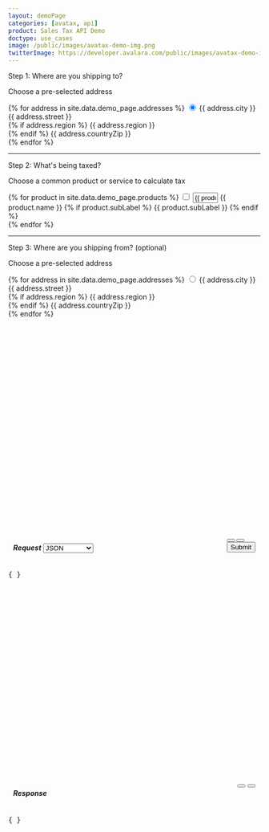 ```yaml
---
layout: demoPage
categories: [avatax, api]
product: Sales Tax API Demo
doctype: use_cases
image: /public/images/avatax-demo-img.png 
twitterImage: https://developer.avalara.com/public/images/avatax-demo-img.png 
---
```

<body onload="updateAddress()" style="position:fixed;">
    <link href="../../public/css/avatax.css" rel="stylesheet" type="text/css"/>
    <!-- demo container -->
    <div class="row">
        <!-- shortcuts container -->
        <div class="col-md-3">
            <!-- page header -->
            <div id="demo-shortcuts">
                <!-- steps to submit -->
                <div class="row">
                    <!-- step 1 / ship to -->
                    <p class="demo-step">Step 1: Where are you shipping to?</p>
                    <div class="demo-option">
                        <p>Choose a pre-selected address</p>
                        <form id="dest-addresses" onChange="updateAddress();" class="demo-form">
                            <!-- loop thru addresses -->
                            {% for address in site.data.demo_page.addresses %}
                                <label class="demo-label-container">
                                    <input id="{{ address.city }}" name="address" type="radio" value="{{ address.value }}" lat="{{ address.lat }}" long="{{ address.long }}" class="demo-radio" city="{{ address.city }}" addressType="{{ address.type }}" {% if address.selected %} checked {% endif %}/>
                                    <span class="demo-label"> {{ address.city }}</span>
                                    <br>
                                    <i class="glyphicon glyphicon-map-marker demo-city-marker"></i> 
                                    {{ address.street }}
                                    <br>
                                    {% if address.region %}
                                        <span class="demo-city-zip">{{ address.region }}</span>
                                        <br>
                                    {% endif %}
                                    <span class="demo-city-zip">{{ address.countryZip }}</span>
                                </label>
                                <br>
                            {% endfor %}
                        </form>
                    </div>
                    <hr>
                    <!-- step 2 / products -->
                    <p class="demo-step">Step 2: What's being taxed?</p>
                    <div class="demo-option">
                        <p>Choose a common product or service to calculate tax</p>
                        <form id="products" onChange="fillWithSampleData();" class="demo-form">
                            <!-- loop thru products -->
                            {% for product in site.data.demo_page.products %}
                                <label class="demo-label-container">
                                    <!-- radio input -->
                                    <input value="{{ product.taxCode }}" name="product" id="{{ product.inputId }}" type="checkbox" description="{{ product.name }}" class="demo-radio" {{ product.checked }}/>
                                    <!-- amount input -->
                                    <input value="{{ product.value }}" type="text" id="{{ product.inputId }}-amount" hsCode="{{ product.hsCode }}" style="width: 50px;">
                                    <!-- label and sublabel -->
                                    <span class="demo-label"> {{ product.name }} </span>
                                    {% if product.subLabel %}
                                        <span>{{ product.subLabel }}</span>
                                    {% endif %}
                                </label>
                                <br>
                            {% endfor %}
                        </form>
                    </div>
                    <hr>
                    <!-- step 3 / ship from -->
                    <p class="demo-step">Step 3: Where are you shipping from? (optional) </p>
                    <div class="demo-option">
                        <p>Choose a pre-selected address</p>
                        <form id="src-addresses" onChange="updateAddress();" class="demo-form">
                            <!-- loop thru addresses -->
                            {% for address in site.data.demo_page.addresses %}
                                <label class="demo-label-container">
                                    <input name="srcAddress" type="radio" value="{{ address.value }}" lat="{{ address.lat }}" long="{{ address.long }}" class="demo-radio" addressType="{{ address.type }}"/>
                                    <span class="demo-label"> {{ address.city }}</span>
                                    <br>
                                    <i class="glyphicon glyphicon-map-marker demo-city-marker"></i> 
                                    {{ address.street }}
                                    <br>
                                    {% if address.region %}
                                        <span class="demo-city-zip">{{ address.region }}</span>
                                        <br>
                                    {% endif %}
                                    <span class="demo-city-zip">{{ address.countryZip }}</span>
                                </label>
                                <br>
                            {% endfor %}
                        </form>
                    </div>
                </div>
            </div>
            <!-- end shortcuts -->
        </div>
        <!-- map and api details container -->
        <div class="col-md-9">
            <!-- map row -->
            <div class="row">
                <div id="map" style="position: relative;z-index:2;top:0px;left:0px;right:0px;bottom:0px;min-height: 400px;"></div>
            </div>
            <!-- api details row -->
            <div class="row" id="demo-api-details">
                <!-- request output -->
                <div class="console-req-container api-console-output col-md-6" id="demo-console-req" >
                    <div class="row" style="margin-top:15px;margin-left:10px;margin-right:10px;">
                        <h5 class="console-output-header" style="display:inline-block;margin-left:0px;">
                            Request
                        </h5>
                        <div class="form-group" style="display: inline;" onChange="fillWithSampleData();">
                            <select class="form-control" id="req-type" style="display: inline;width: 100px;">
                                <option value="JSON">JSON</option>
                                <option value="cURL">cURL</option>
                                <option value="C#">C# SDK</option>
                                <option value="PHP">PHP SDK</option>
                                <option value="Python">Python SDK</option>
                                <option value="Ruby">Ruby SDK</option>
                                <option value="Java">Java SDK</option>
                                <option value="JS">JS SDK</option>
                            </select>
                        </div>
                        <div style="display:inline-block;float:right;" class="btn-group">
                            <button class="btn btn-link demo-console-btn copy-btn" type="submit" onClick="copyToClipboard('#demo-console-input');">
                                <i class="glyphicon glyphicon-copy" title="Copy"></i>
                            </button>
                            <button class="btn btn-link demo-console-btn">
                                <a href="https://developer.avalara.com/api-reference/avatax/rest/v2/models/CreateTransactionModel/" target="_blank">
                                    <i class="glyphicon glyphicon-list-alt" title="Docs"></i>
                                </a>
                            </button>
                            <button class="btn btn-primary" type="button" onClick="ApiRequest();" style="display:block;">
                                Submit
                            </button>
                        </div>
                    </div>
                    <div class="code-snippet reqScroll" id="demo-console-req" style="height:400px;">
                        <pre id="demo-console-input">{ }</pre>
                    </div>
                </div>
                <!-- response output -->
                <div class="col-md-6 console-res-container api-console-output" id="demo-console-res">
                    <div class="row" style="margin-top:15px;margin-left:10px;margin-right:10px;">
                        <h5 class="console-output-header" style="display:inline-block;margin-left:0px;">
                            Response
                        </h5>
                        <div style="display:inline-block;float:right;" class="btn-group">
                            <button class="btn btn-link demo-console-btn copy-btn" type="submit" onClick="copyToClipboard('#demo-console-output');">
                                <i class="glyphicon glyphicon-copy"></i>
                            </button>
                            <button class="btn btn-link demo-console-btn">
                                <a href="https://developer.avalara.com/api-reference/avatax/rest/v2/models/TransactionModel/" target="_blank">
                                    <i class="glyphicon glyphicon-list-alt"></i>
                                </a>
                            </button>
                        </div>
                    </div>
                    <div class="code-snippet respScroll" style="height:400px;">
                        <div class="loading-pulse" style="display: none;"></div>
                        <pre id="demo-console-output">{ }</pre>
                    </div>
                </div>
                <!-- end response output -->
            </div>
            <!-- end api details row-->
        </div>
        <!-- end map & api details container-->
    </div>
    <!-- end demo container -->
    <script src="/public/js/vendor/jquery-2.2.4.min.js"></script>
    <script src="https://ajax.aspnetcdn.com/ajax/jquery.ui/1.8.18/jquery-ui.min.js"></script>
    <script src="/public/js/map-infobubble.js"></script>
    <script src="/public/js/avaMap.js"></script>
    <script src="/public/js/avatax-www.js"></script>
</body>